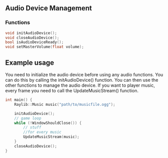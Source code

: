 ## Audio Device Management

### Functions

```cpp
void initAudioDevice();
void closeAudioDevice();
bool isAudioDeviceReady();
void setMasterVolume(float volume);
```

## Example usage

You need to initialize the audio device before using any audio functions. You can do this by calling the initAudioDevice() function. You can then use the other functions to manage the audio device. If you want to player music, every frame you need to call the UpdateMusicStream() function.

```cpp
int main() {
    Raylib::Music music("path/to/musicfile.ogg");

    initAudioDevice();
    // game loop
    while (!WindowShouldClose()) {
        // stuff
        //for every music
        UpdateMusicStream(music);
    }
    closeAudioDevice();
}
```
